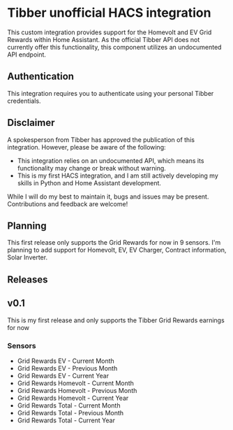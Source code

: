 
# Tibber unofficial HACS integration
This custom integration provides support for the Homevolt and EV Grid Rewards within Home Assistant. As the official Tibber API does not currently offer this functionality, this component utilizes an undocumented API endpoint.

## Authentication
This integration requires you to authenticate using your personal Tibber credentials.

## Disclaimer
A spokesperson from Tibber has approved the publication of this integration. However, please be aware of the following:

- This integration relies on an undocumented API, which means its functionality may change or break without warning.
- This is my first HACS integration, and I am still actively developing my skills in Python and Home Assistant development. 

While I will do my best to maintain it, bugs and issues may be present.
Contributions and feedback are welcome!

## Planning
This first release only supports the Grid Rewards for now in 9 sensors. I'm planning to add support for Homevolt, EV, EV Charger, Contract information, Solar Inverter. 

## Releases
## v0.1
This is my first release and only supports the Tibber Grid Rewards earnings for now

### Sensors
 - Grid Rewards EV - Current Month
 - Grid Rewards EV - Previous Month
 - Grid Rewards EV - Current Year
 - Grid Rewards Homevolt - Current Month
 - Grid Rewards Homevolt - Previous Month
 - Grid Rewards Homevolt - Current Year
 - Grid Rewards Total - Current Month
 - Grid Rewards Total - Previous Month
 - Grid Rewards Total - Current Year




